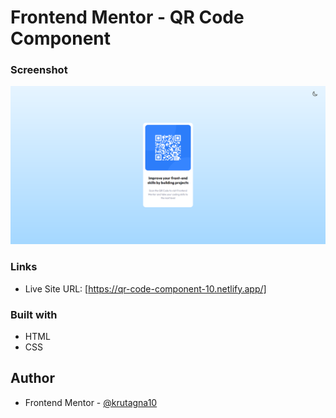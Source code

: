 # Frontend Mentor - QR Code Component

### Screenshot

![](screenshot/Screenshot.png)

### Links

- Live Site URL: [https://qr-code-component-10.netlify.app/]

### Built with

- HTML
- CSS 

## Author
- Frontend Mentor - [@krutagna10](https://www.frontendmentor.io/profile/krutagna10)
